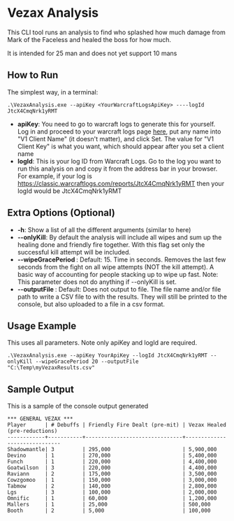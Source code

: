 # Vezax Analysis

This CLI tool runs an analysis to find who splashed how much damage from Mark of the Faceless and healed the boss for how much.

It is intended for 25 man and does not yet support 10 mans

## How to Run

The simplest way, in a terminal:

`.\VezaxAnalysis.exe --apiKey <YourWarcraftLogsApiKey> ----logId JtcX4CmqNrk1yRMT`

* **apiKey**: You need to go to warcraft logs to generate this for yourself. Log in and proceed to your warcraft logs page [here](https://classic.warcraftlogs.com/profile), put any name into "V1 Client Name" (it doesn't matter), and click Set. The value for "V1 Client Key" is what you want, which should appear after you set a client name
* **logId**: This is your log ID from Warcraft Logs. Go to the log you want to run this analysis on and copy it from the address bar in your browser. For example, if your log is https://classic.warcraftlogs.com/reports/JtcX4CmqNrk1yRMT then your logId would be JtcX4CmqNrk1yRMT

## Extra Options (Optional)

* **-h**: Show a list of all the different arguments (similar to here)
* **--onlyKill**: By default the analysis will include all wipes and sum up the healing done and friendly fire together. With this flag set only the successful kill attempt will be included.
* **--wipeGracePeriod <wipeGracePeriod>**: Default: 15. Time in seconds. Removes the last few seconds from the fight on all wipe attempts (NOT the kill attempt). A basic way of accounting for people stacking up to wipe up fast. Note: This parameter does not do anything if --onlyKill is set.
* **--outputFile <outputFile>**: Default: Does not output to file. The file name and/or file path to write a CSV file to with the results. They will still be printed to the console, but also uploaded to a file in a csv format.

## Usage Example

This uses all parameters. Note only apiKey and logId are required.

`.\VezaxAnalysis.exe --apiKey YourApiKey --logId JtcX4CmqNrk1yRMT --onlyKill --wipeGracePeriod 20 --outputFile "C:\Temp\myVezaxResults.csv"`

## Sample Output

This is a sample of the console output generated

```
*** GENERAL VEZAX ***
Player      | # Debuffs | Friendly Fire Dealt (pre-mit) | Vezax Healed (pre-reductions)
------------+-----------+-------------------------------+------------------------------
Shadowmantle| 3         | 295,000                       | 5,900,000
Devino      | 1         | 270,000                       | 5,400,000
Funch       | 1         | 220,000                       | 4,400,000
Goatwilson  | 3         | 220,000                       | 4,400,000
Raviann     | 2         | 175,000                       | 3,500,000
Cowzgomoo   | 1         | 150,000                       | 3,000,000
Tabmow      | 2         | 140,000                       | 2,800,000
Lgs         | 3         | 100,000                       | 2,000,000
Omnific     | 1         | 60,000                        | 1,200,000
Mallers     | 1         | 25,000                        | 500,000
Booth       | 2         | 5,000                         | 100,000
```

